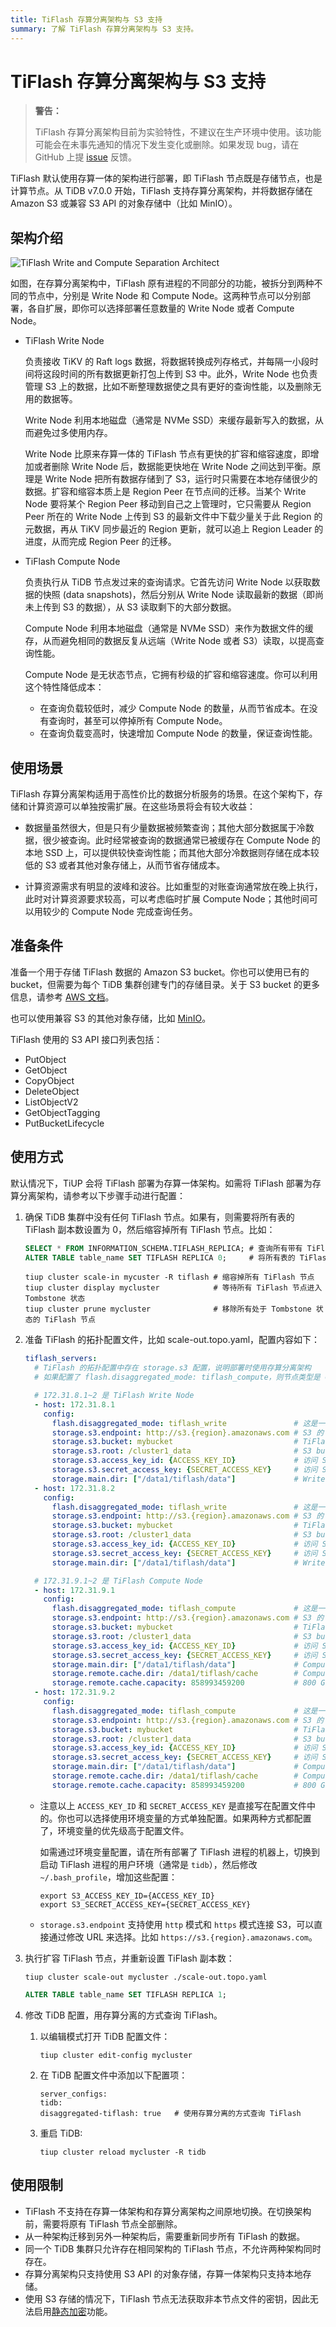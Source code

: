 ```yaml
---
title: TiFlash 存算分离架构与 S3 支持
summary: 了解 TiFlash 存算分离架构与 S3 支持。
---
```


# TiFlash 存算分离架构与 S3 支持

> **警告：**
>
> TiFlash 存算分离架构目前为实验特性，不建议在生产环境中使用。该功能可能会在未事先通知的情况下发生变化或删除。如果发现 bug，请在 GitHub 上提 [issue](https://github.com/pingcap/tiflash/issues) 反馈。

TiFlash 默认使用存算一体的架构进行部署，即 TiFlash 节点既是存储节点，也是计算节点。从 TiDB v7.0.0 开始，TiFlash 支持存算分离架构，并将数据存储在 Amazon S3 或兼容 S3 API 的对象存储中（比如 MinIO）。

## 架构介绍

![TiFlash Write and Compute Separation Architect](/media/tiflash/tiflash-s3.png)

如图，在存算分离架构中，TiFlash 原有进程的不同部分的功能，被拆分到两种不同的节点中，分别是 Write Node 和 Compute Node。这两种节点可以分别部署，各自扩展，即你可以选择部署任意数量的 Write Node 或者 Compute Node。

- TiFlash Write Node

    负责接收 TiKV 的 Raft logs 数据，将数据转换成列存格式，并每隔一小段时间将这段时间的所有数据更新打包上传到 S3 中。此外，Write Node 也负责管理 S3 上的数据，比如不断整理数据使之具有更好的查询性能，以及删除无用的数据等。

    Write Node 利用本地磁盘（通常是 NVMe SSD）来缓存最新写入的数据，从而避免过多使用内存。

    Write Node 比原来存算一体的 TiFlash 节点有更快的扩容和缩容速度，即增加或者删除 Write Node 后，数据能更快地在 Write Node 之间达到平衡。原理是 Write Node 把所有数据存储到了 S3，运行时只需要在本地存储很少的数据。扩容和缩容本质上是 Region Peer 在节点间的迁移。当某个 Write Node 要将某个 Region Peer 移动到自己之上管理时，它只需要从 Region Peer 所在的 Write Node 上传到 S3 的最新文件中下载少量关于此 Region 的元数据，再从 TiKV 同步最近的 Region 更新，就可以追上 Region Leader 的进度，从而完成 Region Peer 的迁移。

- TiFlash Compute Node

    负责执行从 TiDB 节点发过来的查询请求。它首先访问 Write Node 以获取数据的快照 (data snapshots)，然后分别从 Write Node 读取最新的数据（即尚未上传到 S3 的数据），从 S3 读取剩下的大部分数据。

    Compute Node 利用本地磁盘（通常是 NVMe SSD）来作为数据文件的缓存，从而避免相同的数据反复从远端（Write Node 或者 S3）读取，以提高查询性能。

    Compute Node 是无状态节点，它拥有秒级的扩容和缩容速度。你可以利用这个特性降低成本：

    - 在查询负载较低时，减少 Compute Node 的数量，从而节省成本。在没有查询时，甚至可以停掉所有 Compute Node。
    - 在查询负载变高时，快速增加 Compute Node 的数量，保证查询性能。

## 使用场景

TiFlash 存算分离架构适用于高性价比的数据分析服务的场景。在这个架构下，存储和计算资源可以单独按需扩展。在这些场景将会有较大收益：

- 数据量虽然很大，但是只有少量数据被频繁查询；其他大部分数据属于冷数据，很少被查询。此时经常被查询的数据通常已被缓存在 Compute Node 的本地 SSD 上，可以提供较快查询性能；而其他大部分冷数据则存储在成本较低的 S3 或者其他对象存储上，从而节省存储成本。

- 计算资源需求有明显的波峰和波谷。比如重型的对账查询通常放在晚上执行，此时对计算资源要求较高，可以考虑临时扩展 Compute Node；其他时间可以用较少的 Compute Node 完成查询任务。

## 准备条件

准备一个用于存储 TiFlash 数据的 Amazon S3 bucket。你也可以使用已有的 bucket，但需要为每个 TiDB 集群创建专门的存储目录。关于 S3 bucket 的更多信息，请参考 [AWS 文档](https://docs.aws.amazon.com/zh_cn/AmazonS3/latest/userguide/creating-buckets-s3.html)。

也可以使用兼容 S3 的其他对象存储，比如 [MinIO](https://min.io/)。

TiFlash 使用的 S3 API 接口列表包括：

- PutObject
- GetObject
- CopyObject
- DeleteObject
- ListObjectV2
- GetObjectTagging
- PutBucketLifecycle

## 使用方式

默认情况下，TiUP 会将 TiFlash 部署为存算一体架构。如需将 TiFlash 部署为存算分离架构，请参考以下步骤手动进行配置：

1. 确保 TiDB 集群中没有任何 TiFlash 节点。如果有，则需要将所有表的 TiFlash 副本数设置为 0，然后缩容掉所有 TiFlash 节点。比如：

    ```sql
    SELECT * FROM INFORMATION_SCHEMA.TIFLASH_REPLICA; # 查询所有带有 TiFlash 副本的表
    ALTER TABLE table_name SET TIFLASH REPLICA 0;     # 将所有表的 TiFlash 副本数设置为 0
    ```

    ```shell
    tiup cluster scale-in mycuster -R tiflash # 缩容掉所有 TiFlash 节点
    tiup cluster display mycluster            # 等待所有 TiFlash 节点进入 Tombstone 状态
    tiup cluster prune mycluster              # 移除所有处于 Tombstone 状态的 TiFlash 节点
    ```

2. 准备 TiFlash 的拓扑配置文件，比如 scale-out.topo.yaml，配置内容如下：

    ```yaml
    tiflash_servers:
      # TiFlash 的拓扑配置中存在 storage.s3 配置，说明部署时使用存算分离架构
      # 如果配置了 flash.disaggregated_mode: tiflash_compute，则节点类型是 Compute Node；否则是 Write Node

      # 172.31.8.1~2 是 TiFlash Write Node
      - host: 172.31.8.1
        config:
          flash.disaggregated_mode: tiflash_write               # 这是一个 Write Node
          storage.s3.endpoint: http://s3.{region}.amazonaws.com # S3 的 endpoint 地址
          storage.s3.bucket: mybucket                           # TiFlash 的所有数据存储在这个 bucket 中
          storage.s3.root: /cluster1_data                       # S3 bucket 中存储数据的根目录
          storage.s3.access_key_id: {ACCESS_KEY_ID}             # 访问 S3 的 ACCESS_KEY_ID
          storage.s3.secret_access_key: {SECRET_ACCESS_KEY}     # 访问 S3 的 SECRET_ACCESS_KEY
          storage.main.dir: ["/data1/tiflash/data"]             # Write Node 的本地数据目录，和存算一体的配置方式相同
      - host: 172.31.8.2
        config:
          flash.disaggregated_mode: tiflash_write               # 这是一个 Write Node
          storage.s3.endpoint: http://s3.{region}.amazonaws.com # S3 的 endpoint 地址
          storage.s3.bucket: mybucket                           # TiFlash 的所有数据存储在这个 bucket 中
          storage.s3.root: /cluster1_data                       # S3 bucket 中存储数据的根目录
          storage.s3.access_key_id: {ACCESS_KEY_ID}             # 访问 S3 的 ACCESS_KEY_ID
          storage.s3.secret_access_key: {SECRET_ACCESS_KEY}     # 访问 S3 的 SECRET_ACCESS_KEY
          storage.main.dir: ["/data1/tiflash/data"]             # Write Node 的本地数据目录，和存算一体的配置方式相同

      # 172.31.9.1~2 是 TiFlash Compute Node
      - host: 172.31.9.1
        config:
          flash.disaggregated_mode: tiflash_compute             # 这是一个 Compute Node
          storage.s3.endpoint: http://s3.{region}.amazonaws.com # S3 的 endpoint 地址
          storage.s3.bucket: mybucket                           # TiFlash 的所有数据存储在这个 bucket 中
          storage.s3.root: /cluster1_data                       # S3 bucket 中存储数据的根目录
          storage.s3.access_key_id: {ACCESS_KEY_ID}             # 访问 S3 的 ACCESS_KEY_ID
          storage.s3.secret_access_key: {SECRET_ACCESS_KEY}     # 访问 S3 的 SECRET_ACCESS_KEY
          storage.main.dir: ["/data1/tiflash/data"]             # Compute Node 的本地数据目录，和存算一体的配置方式相同
          storage.remote.cache.dir: /data1/tiflash/cache        # Compute Node 的本地数据缓存目录
          storage.remote.cache.capacity: 858993459200           # 800 GiB
      - host: 172.31.9.2
        config:
          flash.disaggregated_mode: tiflash_compute             # 这是一个 Compute Node
          storage.s3.endpoint: http://s3.{region}.amazonaws.com # S3 的 endpoint 地址
          storage.s3.bucket: mybucket                           # TiFlash 的所有数据存储在这个 bucket 中
          storage.s3.root: /cluster1_data                       # S3 bucket 中存储数据的根目录
          storage.s3.access_key_id: {ACCESS_KEY_ID}             # 访问 S3 的 ACCESS_KEY_ID
          storage.s3.secret_access_key: {SECRET_ACCESS_KEY}     # 访问 S3 的 SECRET_ACCESS_KEY
          storage.main.dir: ["/data1/tiflash/data"]             # Compute Node 的本地数据目录，和存算一体的配置方式相同
          storage.remote.cache.dir: /data1/tiflash/cache        # Compute Node 的本地数据缓存目录
          storage.remote.cache.capacity: 858993459200           # 800 GiB
    ```

    * 注意以上 `ACCESS_KEY_ID` 和 `SECRET_ACCESS_KEY` 是直接写在配置文件中的。你也可以选择使用环境变量的方式单独配置。如果两种方式都配置了，环境变量的优先级高于配置文件。

        如需通过环境变量配置，请在所有部署了 TiFlash 进程的机器上，切换到启动 TiFlash 进程的用户环境（通常是 `tidb`），然后修改 `~/.bash_profile`，增加这些配置：

        ```shell
        export S3_ACCESS_KEY_ID={ACCESS_KEY_ID}
        export S3_SECRET_ACCESS_KEY={SECRET_ACCESS_KEY}
        ```

    * `storage.s3.endpoint` 支持使用 `http` 模式和 `https` 模式连接 S3，可以直接通过修改 URL 来选择。比如 `https://s3.{region}.amazonaws.com`。

3. 执行扩容 TiFlash 节点，并重新设置 TiFlash 副本数：

    ```shell
    tiup cluster scale-out mycluster ./scale-out.topo.yaml
    ```

    ```sql
    ALTER TABLE table_name SET TIFLASH REPLICA 1;
    ```

4. 修改 TiDB 配置，用存算分离的方式查询 TiFlash。

    1. 以编辑模式打开 TiDB 配置文件：

          ```shell
          tiup cluster edit-config mycluster
          ```

    2. 在 TiDB 配置文件中添加以下配置项：

        ```shell
        server_configs:
        tidb:
        disaggregated-tiflash: true   # 使用存算分离的方式查询 TiFlash
        ```

    3. 重启 TiDB:

        ```shell
        tiup cluster reload mycluster -R tidb
        ```

## 使用限制

- TiFlash 不支持在存算一体架构和存算分离架构之间原地切换。在切换架构前，需要将原有 TiFlash 节点全部删除。
- 从一种架构迁移到另外一种架构后，需要重新同步所有 TiFlash 的数据。
- 同一个 TiDB 集群只允许存在相同架构的 TiFlash 节点，不允许两种架构同时存在。
- 存算分离架构只支持使用 S3 API 的对象存储，存算一体架构只支持本地存储。
- 使用 S3 存储的情况下，TiFlash 节点无法获取非本节点文件的密钥，因此无法启用[静态加密](/encryption-at-rest.md)功能。
